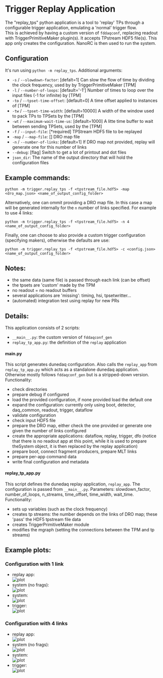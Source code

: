 # Trigger Replay Application

The "replay_tps" python application is a tool to 'replay' TPs through a configurable trigger application, emulating a 'normal' trigger flow. <br>
This is achieved by having a custom version of `fddaqconf`, replacing readout with TriggerPrimitiveMaker plugin(s). It accepts TPstream HDF5 file(s). This app only creates the configuration. NanoRC is then used to run the system.

## Configuration
It's run using `python -m replay_tps`. Additional arguments:
- `-s` / `--slowdown-factor`: [defalt=1] Can slow the flow of time by dividing the clock frequency, used by by TriggerPrimitiveMaker [TPM]
- `-l` / `--number-of-loops`: [default='-1'] Number of times to loop over the input files (-1 for infinite) by [TPM]
- `-to` / `--tpset-time-offset`: [default=0] A time offset applied to instances of [TPM]
- `-tw` / `--tpset-time-width`: [default=10000] A width of the window used to pack TPs to TPSets by the [TPM]
- `-wt` / `--maximum-wait-time-us`: [default=1000] A litte time buffer to wait between sending TPSets, used by the [TPM]
- `-f` / `--input-file`: [*required] TPStream HDF5 file to be replayed
- `-map` / `--map-file`: [] DRO map file
- `-n` / `--number-of-links`: [default=1] If DRO map not provided, replay will generate one for this number of links
- `--debug`: [flag] Switch to get a lot of printout and dot files
- `json_dir`: The name of the output directory that will hold the configuration files

## Example commands:
```
python -m trigger.replay_tps -f <tpstream_file.hdf5> -map <dro_map.json> <name_of_output_config_folder>
```
Alternatively, one can ommit providing a DRO map file. In this case a map will be generated internally for the `n` number of links specified. For example to use 4 links:
```
python -m trigger.replay_tps -f <tpstream_file.hdf5> -n 4 <name_of_output_config_folder>
```
Finally, one can choose to also provide a custom trigger configuration (specifying makers), otherwise the defaults are use:
```
python -m trigger.replay_tps -f <tpstream_file.hdf5> -c <config.json> <name_of_output_config_folder>
```

## Notes:
- the same data (same file) is passed through each link (can be offset)
- the tpsets are 'custom' made by the TPM
- no readout = no readout buffers
- several applications are 'missing': timing, hsi, tpsetwritter...
- (automated) integration test using replay for new PRs

## Details:
This application consists of 2 scripts:
- `__main__.py`: the custom version of `fddaqconf_gen`
- `replay_tp_app.py`: the definition of the `replay` application

#### __main__.py
This script generates dunedaq configuration. Also calls the `replay_app` from `replay_tp_app.py` which acts as a standalone dunedaq application. Otherwise mostly follows `fddaqconf_gen` but is a stripped-down version.
Functionality:
- check directories
- prepare debug if configured
- load the provided configuration, if none provided load the default one
- expand the configuration: currently only using boot, detector, daq_common, readout, trigger, dataflow
- validate configuration
- check input HDF5 file
- prepare the DRO map, either check the one provided or generate one given the number of links configured
- create the appropriate applications: dataflow, replay, trigger, dfo (notice that there is no readout app at this point, while it is used to prepare theSystem object, it is then replaced by the replay application)
- prepare boot, connect fragment producers, prepare MLT links
- prepare per-app command data
- write final configuration and metadata

#### replay_tp_app.py
This script defines the dunedaq replay application, `replay_app`. The configuration is passed from `__main__.py`. Parameters: slowdown_factor, number_of_loops, n_streams, time_offset, time_width, wait_time. Functionality:
- sets up variables (such as the clock frequency)
- creates tp streams: the number depends on the links of DRO map; these 'pass' the HDF5 tpstream file data
- creates TriggerPrimitiveMaker module
- modifies the mgraph (setting the connections between the TPM and tp streams)

## Example plots:
### Configuration with 1 link
- replay app: <br>
![plot](./doc/1_replay.png)
- system (no frags): <br>
![plot](./doc/1_system_no_frag_prod_connection.png)
- system: <br>
![plot](./doc/1_system.png)
- trigger: <br>
![plot](./doc/1_trigger.png)

### Configuration with 4 links
- replay app: <br>
![plot](./doc/replay.png)
- system (no frags): <br>
![plot](./doc/system_no_frag_prod_connection.png)
- system: <br>
![plot](./doc/system.png)
- trigger: <br>
![plot](./doc/trigger.png)
